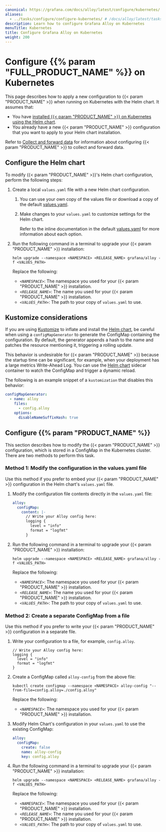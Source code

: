 ```yaml
---
canonical: https://grafana.com/docs/alloy/latest/configure/kubernetes/
aliases:
  - ../tasks/configure/configure-kubernetes/ # /docs/alloy/latest/tasks/configure/configure-kubernetes/
description: Learn how to configure Grafana Alloy on Kubernetes
menuTitle: Kubernetes
title: Configure Grafana Alloy on Kubernetes
weight: 200
---
```


# Configure {{% param "FULL_PRODUCT_NAME" %}} on Kubernetes

This page describes how to apply a new configuration to {{< param "PRODUCT_NAME" >}} when running on Kubernetes with the Helm chart.
It assumes that:

- You have [installed {{< param "PRODUCT_NAME" >}} on Kubernetes using the Helm chart][k8s-install].
- You already have a new {{< param "PRODUCT_NAME" >}} configuration that you want to apply to your Helm chart installation.

Refer to [Collect and forward data][collect] for information about configuring {{< param "PRODUCT_NAME" >}} to collect and forward data.

[collect]: ../../collect/
[k8s-install]: ../../set-up/install/kubernetes/

## Configure the Helm chart

To modify {{< param "PRODUCT_NAME" >}}'s Helm chart configuration, perform the following steps:

1. Create a local `values.yaml` file with a new Helm chart configuration.

   1. You can use your own copy of the values file or download a copy of the
      default [values.yaml][].

   1. Make changes to your `values.yaml` to customize settings for the
      Helm chart.

      Refer to the inline documentation in the default [values.yaml][] for more
      information about each option.

1. Run the following command in a terminal to upgrade your {{< param "PRODUCT_NAME" >}} installation:

   ```shell
   helm upgrade --namespace <NAMESPACE> <RELEASE_NAME> grafana/alloy -f <VALUES_PATH>
   ```

   Replace the following:

   - _`<NAMESPACE>`_: The namespace you used for your {{< param "PRODUCT_NAME" >}} installation.
   - _`<RELEASE_NAME>`_: The name you used for your {{< param "PRODUCT_NAME" >}} installation.
   - _`<VALUES_PATH>`_: The path to your copy of `values.yaml` to use.

[values.yaml]: https://raw.githubusercontent.com/grafana/alloy/main/operations/helm/charts/alloy/values.yaml

## Kustomize considerations

If you are using [Kustomize][] to inflate and install the [Helm chart][], be careful when using a `configMapGenerator` to generate the ConfigMap containing the configuration.
By default, the generator appends a hash to the name and patches the resource mentioning it, triggering a rolling update.

This behavior is undesirable for {{< param "PRODUCT_NAME" >}} because the startup time can be significant, for example, when your deployment has a large metrics Write-Ahead Log.
You can use the [Helm chart][] sidecar container to watch the ConfigMap and trigger a dynamic reload.

The following is an example snippet of a `kustomization` that disables this behavior:

```yaml
configMapGenerator:
  - name: alloy
    files:
      - config.alloy
    options:
      disableNameSuffixHash: true
```

## Configure {{% param "PRODUCT_NAME" %}}

This section describes how to modify the {{< param "PRODUCT_NAME" >}} configuration, which is stored in a ConfigMap in the Kubernetes cluster.
There are two methods to perform this task.

### Method 1: Modify the configuration in the values.yaml file

Use this method if you prefer to embed your {{< param "PRODUCT_NAME" >}} configuration in the Helm chart's `values.yaml` file.

1. Modify the configuration file contents directly in the `values.yaml` file:

   ```yaml
   alloy:
     configMap:
       content: |-
         // Write your Alloy config here:
         logging {
           level = "info"
           format = "logfmt"
         }
   ```

1. Run the following command in a terminal to upgrade your {{< param "PRODUCT_NAME" >}} installation:

   ```shell
   helm upgrade --namespace <NAMESPACE> <RELEASE_NAME> grafana/alloy -f <VALUES_PATH>
   ```

   Replace the following:

   - _`<NAMESPACE>`_: The namespace you used for your {{< param "PRODUCT_NAME" >}} installation.
   - _`<RELEASE_NAME>`_: The name you used for your {{< param "PRODUCT_NAME" >}} installation.
   - _`<VALUES_PATH>`_: The path to your copy of `values.yaml` to use.

### Method 2: Create a separate ConfigMap from a file

Use this method if you prefer to write your {{< param "PRODUCT_NAME" >}} configuration in a separate file.

1. Write your configuration to a file, for example, `config.alloy`.

   ```alloy
   // Write your Alloy config here:
   logging {
     level = "info"
     format = "logfmt"
   }
   ```

1. Create a ConfigMap called `alloy-config` from the above file:

   ```shell
   kubectl create configmap --namespace <NAMESPACE> alloy-config "--from-file=config.alloy=./config.alloy"
   ```

   Replace the following:

   - _`<NAMESPACE>`_: The namespace you used for your {{< param "PRODUCT_NAME" >}} installation.

1. Modify Helm Chart's configuration in your `values.yaml` to use the existing ConfigMap:

   ```yaml
   alloy:
     configMap:
       create: false
       name: alloy-config
       key: config.alloy
   ```

1. Run the following command in a terminal to upgrade your {{< param "PRODUCT_NAME" >}} installation:

   ```shell
   helm upgrade --namespace <NAMESPACE> <RELEASE_NAME> grafana/alloy -f <VALUES_PATH>
   ```

   Replace the following:

   - _`<NAMESPACE>`_: The namespace you used for your {{< param "PRODUCT_NAME" >}} installation.
   - _`<RELEASE_NAME>`_: The name you used for your {{< param "PRODUCT_NAME" >}} installation.
   - _`<VALUES_PATH>`_: The path to your copy of `values.yaml` to use.

[values.yaml]: https://raw.githubusercontent.com/grafana/alloy/main/operations/helm/charts/alloy/values.yaml
[Helm chart]: https://github.com/grafana/alloy/tree/main/operations/helm/charts/alloy
[Kustomize]: https://kubernetes.io/docs/tasks/manage-kubernetes-objects/kustomization/
